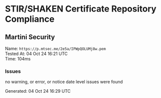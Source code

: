 # STIR/SHAKEN Certificate Repository Compliance

## Martini Security

Name: `https://p.mtsec.me/2e5a/IPWpQOLUMj8w.pem`\
Tested At: 04 Oct 24 16:21 UTC\
Time: 104ms

### Issues

no warning, or error, or notice date level issues were found

Generated: 04 Oct 24 16:29 UTC